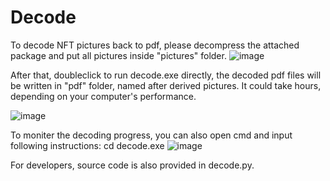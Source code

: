 # Decode
To decode NFT pictures back to pdf, please decompress the attached package and put all pictures inside "pictures" folder.
![image](https://user-images.githubusercontent.com/53512455/172063507-c469d4ef-21e9-4968-b6b5-1938fb7320dc.png)

After that, doubleclick to run decode.exe directly, the decoded pdf files will be written in "pdf" folder, named after derived pictures. It could take hours, depending on your computer's performance.

![image](https://user-images.githubusercontent.com/53512455/172063519-82f492e7-fd94-490d-8ae0-9f1dfd152f27.png)

To moniter the decoding progress, you can also open cmd and input following instructions:
cd <filepath>
decode.exe
![image](https://user-images.githubusercontent.com/53512455/172063727-ad711e83-f0b9-41c2-9433-7699c5c15cbc.png)

For developers, source code is also provided in decode.py.
  
